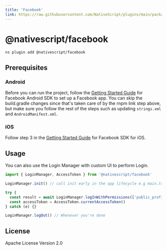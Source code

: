 ```yaml
---
title: 'Facebook'
link: https://raw.githubusercontent.com/NativeScript/plugins/main/packages/facebook/README.md
---
```


# @nativescript/facebook

```cli
ns plugin add @nativescript/facebook
```

## Prerequisites

### Android

Before you can run the project, follow the [Getting Started Guide](https://developers.facebook.com/docs/android/getting-started/) for Facebook Android SDK to set up a Facebook app. You can skip the build.gradle changes since that's taken care of by the rnpm link step above, but make sure you follow the rest of the steps such as updating `strings.xml` and `AndroidManifest.xml`.

### iOS

Follow step 3 in the [Getting Started Guide](https://developers.facebook.com/docs/ios/use-cocoapods) for Facebook SDK for iOS.

## Usage

You can also use the Login Manager with custom UI to perform Login.

```ts
import { LoginManager, AccessToken } from '@nativescript/facebook'

LoginManager.init() // call init early in the app lifecycle e.g main.ts/app.ts

try {
  const result = await LoginManager.logInWithPermissions(['public_profile']) // LoginResult
  const accessToken = AccessToken.currentAccessToken()
} catch (e) {}

LoginManager.logOut() // Whenever you're done
```

## License

Apache License Version 2.0
